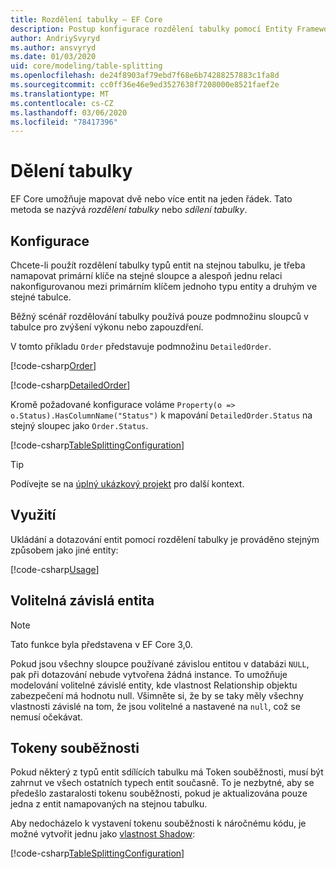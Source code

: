 ```yaml
---
title: Rozdělení tabulky – EF Core
description: Postup konfigurace rozdělení tabulky pomocí Entity Framework Core
author: AndriySvyryd
ms.author: ansvyryd
ms.date: 01/03/2020
uid: core/modeling/table-splitting
ms.openlocfilehash: de24f8903af79ebd7f68e6b74288257883c1fa8d
ms.sourcegitcommit: cc0ff36e46e9ed3527638f7208000e8521faef2e
ms.translationtype: MT
ms.contentlocale: cs-CZ
ms.lasthandoff: 03/06/2020
ms.locfileid: "78417396"
---
```

# <a name="table-splitting"></a>Dělení tabulky

EF Core umožňuje mapovat dvě nebo více entit na jeden řádek. Tato metoda se nazývá _rozdělení tabulky_ nebo _sdílení tabulky_.

## <a name="configuration"></a>Konfigurace

Chcete-li použít rozdělení tabulky typů entit na stejnou tabulku, je třeba namapovat primární klíče na stejné sloupce a alespoň jednu relaci nakonfigurovanou mezi primárním klíčem jednoho typu entity a druhým ve stejné tabulce.

Běžný scénář rozdělování tabulky používá pouze podmnožinu sloupců v tabulce pro zvýšení výkonu nebo zapouzdření.

V tomto příkladu `Order` představuje podmnožinu `DetailedOrder`.

[!code-csharp[Order](../../../samples/core/Modeling/TableSplitting/Order.cs?name=Order)]

[!code-csharp[DetailedOrder](../../../samples/core/Modeling/TableSplitting/DetailedOrder.cs?name=DetailedOrder)]

Kromě požadované konfigurace voláme `Property(o => o.Status).HasColumnName("Status")` k mapování `DetailedOrder.Status` na stejný sloupec jako `Order.Status`.

[!code-csharp[TableSplittingConfiguration](../../../samples/core/Modeling/TableSplitting/TableSplittingContext.cs?name=TableSplitting)]

> [!TIP]
> Podívejte se na [úplný ukázkový projekt](https://github.com/dotnet/EntityFramework.Docs/tree/master/samples/core/Modeling/TableSplitting) pro další kontext.

## <a name="usage"></a>Využití

Ukládání a dotazování entit pomocí rozdělení tabulky je prováděno stejným způsobem jako jiné entity:

[!code-csharp[Usage](../../../samples/core/Modeling/TableSplitting/Program.cs?name=Usage)]

## <a name="optional-dependent-entity"></a>Volitelná závislá entita

> [!NOTE]
> Tato funkce byla představena v EF Core 3,0.

Pokud jsou všechny sloupce používané závislou entitou v databázi `NULL`, pak při dotazování nebude vytvořena žádná instance. To umožňuje modelování volitelné závislé entity, kde vlastnost Relationship objektu zabezpečení má hodnotu null. Všimněte si, že by se taky měly všechny vlastnosti závislé na tom, že jsou volitelné a nastavené na `null`, což se nemusí očekávat.

## <a name="concurrency-tokens"></a>Tokeny souběžnosti

Pokud některý z typů entit sdílících tabulku má Token souběžnosti, musí být zahrnut ve všech ostatních typech entit současně. To je nezbytné, aby se předešlo zastaralosti tokenu souběžnosti, pokud je aktualizována pouze jedna z entit namapovaných na stejnou tabulku.

Aby nedocházelo k vystavení tokenu souběžnosti k náročnému kódu, je možné vytvořit jednu jako [vlastnost Shadow](xref:core/modeling/shadow-properties):

[!code-csharp[TableSplittingConfiguration](../../../samples/core/Modeling/TableSplitting/TableSplittingContext.cs?name=ConcurrencyToken&highlight=2)]
